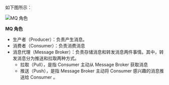如下图所示：

![MQ 角色](https://image-1302243118.cos.ap-beijing.myqcloud.com/img/01.png)

**MQ 角色**

- 生产者（Producer）：负责产生消息。
- 消费者（Consumer）：负责消费消息
- 消息代理（Message Broker）：负责存储消息和转发消息两件事情。其中，转发消息分为推送和拉取两种方式。
  - 拉取（Pull），是指 Consumer 主动从 Message Broker 获取消息
  - 推送（Push），是指 Message Broker 主动将 Consumer 感兴趣的消息推送给 Consumer 。